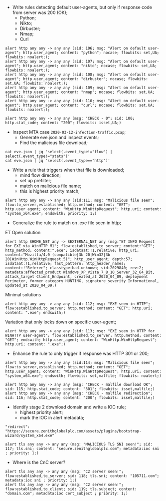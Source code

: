 * Write rules detecting default user-agents, but only if response code from server was 200 (OK);
  * Python;
  * Nikto;
  * Dirbuster;
  * Nmap;
  * Curl

```
alert http any any -> any any (sid: 106; msg: "Alert on default user-agent"; http.user_agent; content: "python"; nocase; flowbits: set,UA; flowbits: noalert;);
alert http any any -> any any (sid: 107; msg: "Alert on default user-agent"; http.user_agent; content: "nikto"; nocase; flowbits: set,UA; flowbits: noalert;);
alert http any any -> any any (sid: 108; msg: "Alert on default user-agent"; http.user_agent; content: "dirbuster"; nocase; flowbits: set,UA; flowbits: noalert;);
alert http any any -> any any (sid: 109; msg: "Alert on default user-agent"; http.user_agent; content: "nmap"; nocase; flowbits: set,UA; flowbits: noalert;);
alert http any any -> any any (sid: 110; msg: "Alert on default user-agent"; http.user_agent; content: "curl"; nocase; flowbits: set,UA; flowbits: noalert;);

alert http any any -> any any (msg: "CHECK - 0"; sid: 100; http.stat_code; content: "200"; flowbits: isset,UA;)
```

* Inspect MTA case `2020-03-12-infection-traffic.pcap`;
    * Generate eve.json and inspect events;
    * Find the malicious file download;

```
cat eve.json | jq 'select(.event_type!="flow") | select(.event_type!="stats")'
cat eve.json | jq 'select(.event_type=="http")'
```

* Write a rule that triggers when that file is downloaded;
    * mind flow direction;
    * set up prefilter;
    * match on malicious file name;
    * this is highest priority match;

```
alert http any any -> any any (sid:111; msg: "Malicious file seen"; flow:to_server,established; http.method; content: "GET"; http.user_agent; content: "WinHttp.WinHttpRequest"; http.uri; content: "system_x64.exe"; endswith; priority: 1;)
```

* Generalize the rule to match on .exe file seen in http;

ET Open solution
```
alert http $HOME_NET any -> $EXTERNAL_NET any (msg:"ET INFO Request for EXE via WinHTTP M1"; flow:established,to_server; content:"GET"; http_method; content:".exe"; isdataat:!1,relative; http_uri; content:"Mozilla/4.0 (compatible|3b 20|Win32|3b 20|WinHttp.WinHttpRequest.5)"; http_user_agent; depth:57; isdataat:!1,relative; fast_pattern; http_header_names; content:!"Referer"; classtype:bad-unknown; sid:2029840; rev:2; metadata:affected_product Windows_XP_Vista_7_8_10_Server_32_64_Bit, attack_target Client_Endpoint, created_at 2020_04_09, deployment Perimeter, former_category HUNTING, signature_severity Informational, updated_at 2020_04_09;)
```

Minimal solutions

```
alert http any any -> any any (sid: 112; msg: "EXE seen in HTTP"; flow:established,to_server; http.method; content: "GET"; http.uri; content: ".exe"; endswith;)
```

Variation that only locks down on specific user-agent;

```
alert http any any -> any any (sid: 113; msg: "EXE seen in HTTP for WINHTTP user-agent"; flow:established,to_server; http.method; content: "GET"; endswith; http.user_agent; content: "WinHttp.WinHttpRequest"; http.uri; content: ".exe";)
```

* Enhance the rule to only trigger if response was HTTP 301 or 200;

```
alert http any any -> any any (sid:114; msg: "Malicious file seen"; flow:to_server,established; http.method; content: "GET"; http.user_agent; content: "WinHttp.WinHttpRequest"; http.uri; content: "system_x64.exe"; endswith; flowbits: set,malfile; flowbits: noalert;)

alert http any any -> any any (msg: "CHECK - malfile download OK"; sid: 115; http.stat_code; content: "301"; flowbits: isset,malfile;)
alert http any any -> any any (msg: "CHECK - malfile redirection"; sid: 116; http.stat_code; content: "200"; flowbits: isset,malfile;)
```

* Identify stage 2 download domain and write a IOC rule;
    * highest priority alert;
    * mark the IOC in alert metadata;

```
"redirect": "https://secure.zenithglobalplc.com/assets/plugins/bootstrap-wizard/system_x64.exe"
```

```
alert tls any any -> any any (msg: "MALICIOUS TLS SNI seen!"; sid: 117; tls.sni; content: "secure.zenithglobalplc.com"; metadata:ioc sni ; priority: 1;)
```

* Where is the CnC server?

```
alert tls any any -> any any (msg: "C2 server seen!"; flow:established,to_server; sid: 118; tls.sni; content: "105711.com"; metadata:ioc sni ; priority: 1;)
alert tls any any -> any any (msg: "C2 server seen!"; flow:established,to_client; sid: 119; tls.subject; content: "domain.com"; metadata:ioc cert_subject ; priority: 1;)
```
